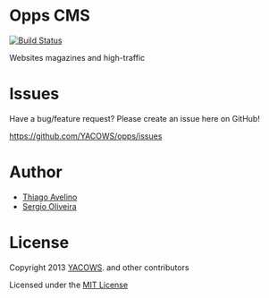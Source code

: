 # Opps CMS

[![Build Status](https://travis-ci.org/oppsproject/opps.png)](https://travis-ci.org/oppsproject/opps)

Websites magazines and high-traffic


# Issues

Have a bug/feature request? Please create an issue here on GitHub!

https://github.com/YACOWS/opps/issues


# Author

* [Thiago Avelino](http://github.com/avelino)
* [Sergio Oliveira](https://github.com/seocam)


# License

Copyright 2013 [YACOWS](http://yacows.com.br/). and other contributors

Licensed under the [MIT License](http://github.com/oppsproject/opps/raw/master/LICENSE)
